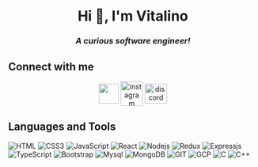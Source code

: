 <h1 align="center">Hi 👋, I'm Vitalino </h1>

<h3 align="center"><i>A curious software engineer!</i></h3>

  

## Connect with me

<p align="center">
<a href="https://linkedin.com/in/vitalinx7" target="_blank"><img align="center" src="https://cdn.jsdelivr.net/gh/devicons/devicon/icons/linkedin/linkedin-original.svg" "alt="linkedin" height="40" width="40" /></a>
<a href="https://instagram.com/vitalinx7" target="_blank"><img align="center" src="https://www.svgrepo.com/show/452229/instagram-1.svg" alt="instagram" height="50" width="45" /></a>
<a href="https://discordapp.com/users/vitalinx7" target="_blank"><img align="center" src="https://skillicons.dev/icons?i=discord" alt="discord" height="40" width="45" /></a>
</p>

## Languages and Tools

![HTML](https://img.shields.io/badge/HTML5-E34F26?style=for-the-badge&logo=html5&logoColor=white)
![CSS3](https://img.shields.io/badge/CSS3-1572B6.svg?style=for-the-badge&logo=CSS3&logoColor=white)
![JavaScript](https://img.shields.io/badge/JavaScript-F7DF1E.svg?style=for-the-badge&logo=JavaScript&logoColor=black)
![React](https://img.shields.io/badge/React-61DAFB.svg?style=for-the-badge&logo=React&logoColor=black)
![Nodejs](https://img.shields.io/badge/Node.js-339933.svg?style=for-the-badge&logo=nodedotjs&logoColor=white)
![Redux](https://img.shields.io/badge/Redux-764ABC.svg?style=for-the-badge&logo=Redux&logoColor=white)
![Expressjs](https://img.shields.io/badge/Express-000000.svg?style=for-the-badge&logo=Express&logoColor=white)
![TypeScript](https://img.shields.io/badge/TypeScript-3178C6.svg?style=for-the-badge&logo=TypeScript&logoColor=white)
![Bootstrap](https://img.shields.io/badge/Bootstrap-7952B3.svg?style=for-the-badge&logo=Bootstrap&logoColor=white)
![Mysql](https://img.shields.io/badge/MySQL-4479A1.svg?style=for-the-badge&logo=MySQL&logoColor=white)
![MongoDB](https://img.shields.io/badge/MongoDB-47A248.svg?style=for-the-badge&logo=MongoDB&logoColor=white)
![GIT](https://img.shields.io/badge/Git-F05032.svg?style=for-the-badge&logo=Git&logoColor=white)
![GCP](https://img.shields.io/badge/Google%20Cloud-4285F4.svg?style=for-the-badge&logo=Google-Cloud&logoColor=white)
![C](https://img.shields.io/badge/C-A8B9CC.svg?style=for-the-badge&logo=C&logoColor=black)
![C++](https://img.shields.io/badge/C++-00599C.svg?style=for-the-badge&logo=C++&logoColor=white)
<!--![Tailwind](https://img.shields.io/badge/Tailwind%20CSS-06B6D4.svg?style=for-the-badge&logo=Tailwind-CSS&logoColor=white)-->
<!--![Nextjs](https://img.shields.io/badge/Next.js-000000.svg?style=for-the-badge&logo=nextdotjs&logoColor=white)-->
![]()
![]()









